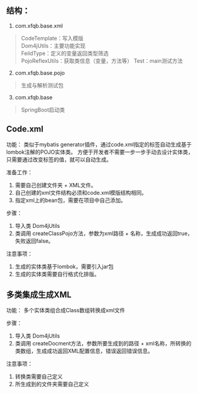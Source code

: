 
## 结构：
1. com.xfqb.base.xml  
> CodeTemplate：写入模版  
   Dom4jUtils：主要功能实现  
   FeildType：定义的变量返回类型筛选  
   PojoReflexUtils：获取类信息（变量，方法等） 
   Test：main测试方法
  
2. com.xfqb.base.pojo  
>生成与解析测试包  
3. com.xfqb.base  
>SpringBoot启动类
	

## Code.xml
功能：
类似于mybatis generator插件，通过code.xml指定的标签自动生成基于lombok注解的POJO实体类。
方便于开发者不需要一步一步手动去设计实体类，只需要通过改变标签的值，就可以自动生成。
	
准备工作：
1. 需要自己创建文件夹 + XML文件。
2. 自己创建的xml文件结构必须和code.xml模版结构相同。
3. 指定xml上的bean包，需要在项目中自己添加。
	
步骤：
1. 导入类 Dom4jUtils
2. 类调用 createClassPojo方法，参数为xml路径 + 名称，生成成功返回true，失败返回false。

注意事项：
1. 生成的实体类基于lombok，需要引入jar包
2. 生成的实体类需要自行格式化排版。
	
## 多类集成生成XML
功能：
多个实体类组合成Class数组转换成xml文件
	
步骤：
1. 导入类 Dom4jUtils
2. 类调用 createDocment方法，参数所要生成到的路径 + xml名称，所转换的类数组，生成成功返回XML配置信息，错误返回错误信息。
	
注意事项：
1. 转换类需要自己定义
2. 所生成到的文件夹需要自己定义
	
	
	
